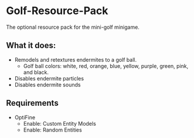 # Golf-Resource-Pack
The optional resource pack for the mini-golf minigame. 

## What it does: 
- Remodels and retextures endermites to a golf ball. 
	- Golf ball colors: white, red, orange, blue, yellow, purple, green, pink, and black.
- Disables endermite particles
- Disables endermite sounds

## Requirements
- OptiFine
	- Enable: Custom Entity Models
	- Enable: Random Entities
